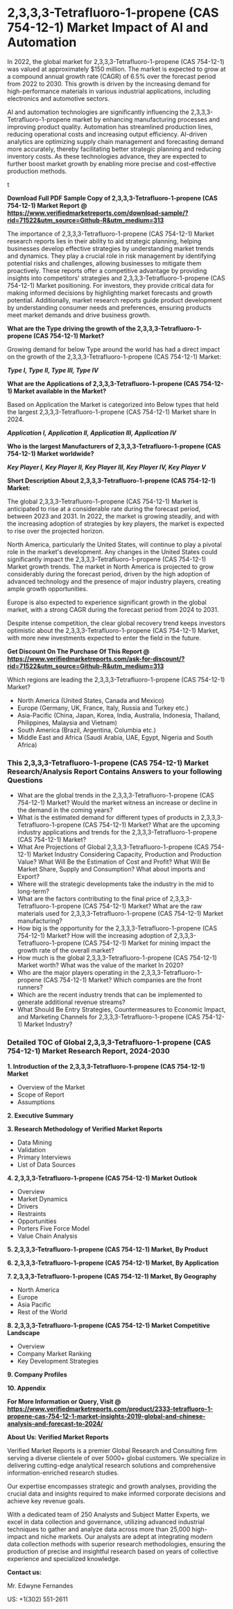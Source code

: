 <meta name="title" content="Global 2,3,3,3-Tetrafluoro-1-propene (CAS 754-12-1) Market Impact of AI and Automation"><meta name="description" content="In 2022, the global market for 2,3,3,3-Tetrafluoro-1-propene (CAS 754-12-1) was valued at approximately $150 million. The market is expected to grow at a compound annu"><meta name="title" content="2,3,3,3-Tetrafluoro-1-propene (CAS 754-12-1) Market Size, Share, Scope, Trends, Growth, Opportunities, Analysis, Forecast"><h1>2,3,3,3-Tetrafluoro-1-propene (CAS 754-12-1) Market Impact of AI and Automation</h1><p>In 2022, the global market for 2,3,3,3-Tetrafluoro-1-propene (CAS 754-12-1) was valued at approximately $150 million. The market is expected to grow at a compound annual growth rate (CAGR) of 6.5% over the forecast period from 2022 to 2030. This growth is driven by the increasing demand for high-performance materials in various industrial applications, including electronics and automotive sectors.</p><p>AI and automation technologies are significantly influencing the 2,3,3,3-Tetrafluoro-1-propene market by enhancing manufacturing processes and improving product quality. Automation has streamlined production lines, reducing operational costs and increasing output efficiency. AI-driven analytics are optimizing supply chain management and forecasting demand more accurately, thereby facilitating better strategic planning and reducing inventory costs. As these technologies advance, they are expected to further boost market growth by enabling more precise and cost-effective production methods.</p>t</p><p id="" class=""><strong>Download Full PDF Sample Copy of 2,3,3,3-Tetrafluoro-1-propene (CAS 754-12-1) Market Report @ <a href="https://www.verifiedmarketreports.com/download-sample/?rid=71522&utm_source=Github-R&utm_medium=313" target="_blank">https://www.verifiedmarketreports.com/download-sample/?rid=71522&utm_source=Github-R&utm_medium=313</a></strong></p><p>The importance of&nbsp;2,3,3,3-Tetrafluoro-1-propene (CAS 754-12-1) Market research reports lies in their ability to aid strategic planning, helping businesses develop effective strategies by understanding market trends and dynamics. They play a crucial role in risk management by identifying potential risks and challenges, allowing businesses to mitigate them proactively. These reports offer a competitive advantage by providing insights into competitors' strategies and 2,3,3,3-Tetrafluoro-1-propene (CAS 754-12-1) Market positioning. For investors, they provide critical data for making informed decisions by highlighting market forecasts and growth potential. Additionally, market research reports guide product development by understanding consumer needs and preferences, ensuring products meet market demands and drive business growth.</p><p><strong>What are the&nbsp;Type driving the growth of the 2,3,3,3-Tetrafluoro-1-propene (CAS 754-12-1) Market?</strong></p><p id="" class="">Growing demand for below Type around the world has had a direct impact on the growth of the 2,3,3,3-Tetrafluoro-1-propene (CAS 754-12-1) Market:</p><em><strong>Type I, Type II, Type III, Type IV</strong></em></p><strong>What are the&nbsp;Applications&nbsp;of 2,3,3,3-Tetrafluoro-1-propene (CAS 754-12-1) Market available in the Market?</strong></p><p id="" class="">Based on Application the Market is categorized into Below types that held the largest 2,3,3,3-Tetrafluoro-1-propene (CAS 754-12-1) Market share In 2024.</p><em><strong>Application I, Application II, Application III, Application IV</strong></em></p><strong>Who is the largest Manufacturers of 2,3,3,3-Tetrafluoro-1-propene (CAS 754-12-1) Market worldwide?</strong></p><p><em><strong>Key Player I, Key Player II, Key Player III, Key Player IV, Key Player V</strong></em></p><p id="" class=""><strong>Short Description About 2,3,3,3-Tetrafluoro-1-propene (CAS 754-12-1) Market:</strong></p><p>The global 2,3,3,3-Tetrafluoro-1-propene (CAS 754-12-1) Market is anticipated to rise at a considerable rate during the forecast period, between 2023 and 2031. In 2022, the market is growing steadily, and with the increasing adoption of strategies by key players, the market is expected to rise over the projected horizon.</p><p>North America, particularly the United States, will continue to play a pivotal role in the market's development. Any changes in the United States could significantly impact the 2,3,3,3-Tetrafluoro-1-propene (CAS 754-12-1) Market growth trends. The market in North America is projected to grow considerably during the forecast period, driven by the high adoption of advanced technology and the presence of major industry players, creating ample growth opportunities.</p><p>Europe is also expected to experience significant growth in the global market, with a strong CAGR during the forecast period from 2024 to 2031.</p><p>Despite intense competition, the clear global recovery trend keeps investors optimistic about the 2,3,3,3-Tetrafluoro-1-propene (CAS 754-12-1) Market, with more new investments expected to enter the field in the future.</p><p id="" class=""><strong>Get Discount On The Purchase Of This Report @ <a href="https://www.verifiedmarketreports.com/ask-for-discount/?rid=71522&utm_source=Github-R&utm_medium=313" target="_blank">https://www.verifiedmarketreports.com/ask-for-discount/?rid=71522&utm_source=Github-R&utm_medium=313</a></strong></p>Which regions are leading the 2,3,3,3-Tetrafluoro-1-propene (CAS 754-12-1) Market?</p><ul><li>North America (United States, Canada and Mexico)</li><li>Europe (Germany, UK, France, Italy, Russia and Turkey etc.)</li><li>Asia-Pacific (China, Japan, Korea, India, Australia, Indonesia, Thailand, Philippines, Malaysia and Vietnam)</li><li>South America (Brazil, Argentina, Columbia etc.)</li><li>Middle East and Africa (Saudi Arabia, UAE, Egypt, Nigeria and South Africa)</li></ul><h3 id="" class="">This 2,3,3,3-Tetrafluoro-1-propene (CAS 754-12-1) Market Research/Analysis Report Contains Answers to your following Questions</h3><ul><li>What are the global trends in the 2,3,3,3-Tetrafluoro-1-propene (CAS 754-12-1) Market? Would the market witness an increase or decline in the demand in the coming years?</li><li>What is the estimated demand for different types of products in 2,3,3,3-Tetrafluoro-1-propene (CAS 754-12-1) Market? What are the upcoming industry applications and trends for the 2,3,3,3-Tetrafluoro-1-propene (CAS 754-12-1) Market?</li><li>What Are Projections of Global 2,3,3,3-Tetrafluoro-1-propene (CAS 754-12-1) Market Industry Considering Capacity, Production and Production Value? What Will Be the Estimation of Cost and Profit? What Will Be Market Share, Supply and Consumption? What about imports and Export?</li><li>Where will the strategic developments take the industry in the mid to long-term?</li><li>What are the factors contributing to the final price of 2,3,3,3-Tetrafluoro-1-propene (CAS 754-12-1) Market? What are the raw materials used for 2,3,3,3-Tetrafluoro-1-propene (CAS 754-12-1) Market manufacturing?</li><li>How big is the opportunity for the 2,3,3,3-Tetrafluoro-1-propene (CAS 754-12-1) Market? How will the increasing adoption of 2,3,3,3-Tetrafluoro-1-propene (CAS 754-12-1) Market for mining impact the growth rate of the overall market?</li><li>How much is the global 2,3,3,3-Tetrafluoro-1-propene (CAS 754-12-1) Market worth? What was the value of the market In 2020?</li><li>Who are the major players operating in the 2,3,3,3-Tetrafluoro-1-propene (CAS 754-12-1) Market? Which companies are the front runners?</li><li>Which are the recent industry trends that can be implemented to generate additional revenue streams?</li><li>What Should Be Entry Strategies, Countermeasures to Economic Impact, and Marketing Channels for 2,3,3,3-Tetrafluoro-1-propene (CAS 754-12-1) Market Industry?</li></ul><h3 id="" class="">Detailed TOC of Global 2,3,3,3-Tetrafluoro-1-propene (CAS 754-12-1) Market Research Report, 2024-2030</h3><p id="" class=""><strong>1. Introduction of the 2,3,3,3-Tetrafluoro-1-propene (CAS 754-12-1) Market</strong></p><ul><li>Overview of the Market</li><li>Scope of Report</li><li>Assumptions</li></ul><p id="" class=""><strong>2. Executive Summary</strong></p><p id="" class=""><strong>3. Research Methodology of Verified Market Reports</strong></p><ul><li>Data Mining</li><li>Validation</li><li>Primary Interviews</li><li>List of Data Sources</li></ul><p id="" class=""><strong>4. 2,3,3,3-Tetrafluoro-1-propene (CAS 754-12-1) Market Outlook</strong></p><ul><li>Overview</li><li>Market Dynamics</li><li>Drivers</li><li>Restraints</li><li>Opportunities</li><li>Porters Five Force Model</li><li>Value Chain Analysis</li></ul><p id="" class=""><strong>5. 2,3,3,3-Tetrafluoro-1-propene (CAS 754-12-1) Market, By Product</strong></p><p id="" class=""><strong>6. 2,3,3,3-Tetrafluoro-1-propene (CAS 754-12-1) Market, By Application</strong></p><p id="" class=""><strong>7. 2,3,3,3-Tetrafluoro-1-propene (CAS 754-12-1) Market, By Geography</strong></p><ul><li>North America</li><li>Europe</li><li>Asia Pacific</li><li>Rest of the World</li></ul><p id="" class=""><strong>8. 2,3,3,3-Tetrafluoro-1-propene (CAS 754-12-1) Market Competitive Landscape</strong></p><ul><li>Overview</li><li>Company Market Ranking</li><li>Key Development Strategies</li></ul><p id="" class=""><strong>9. Company Profiles</strong></p><p id="" class=""><strong>10. Appendix</strong></p><p id="" class=""><strong>For More Information or Query, Visit @ <a href="https://www.verifiedmarketreports.com/product/2333-tetrafluoro-1-propene-cas-754-12-1-market-insights-2019-global-and-chinese-analysis-and-forecast-to-2024/" target="_blank">https://www.verifiedmarketreports.com/product/2333-tetrafluoro-1-propene-cas-754-12-1-market-insights-2019-global-and-chinese-analysis-and-forecast-to-2024/</a></strong></p><p id="" class=""><strong>About Us: Verified Market Reports</strong></p><p id="" class="">Verified Market Reports is a premier Global Research and Consulting firm serving a diverse clientele of over 5000+ global customers. We specialize in delivering cutting-edge analytical research solutions and comprehensive information-enriched research studies.</p><p id="" class="">Our expertise encompasses strategic and growth analyses, providing the crucial data and insights required to make informed corporate decisions and achieve key revenue goals.</p><p id="" class="">With a dedicated team of 250 Analysts and Subject Matter Experts, we excel in data collection and governance, utilizing advanced industrial techniques to gather and analyze data across more than 25,000 high-impact and niche markets. Our analysts are adept at integrating modern data collection methods with superior research methodologies, ensuring the production of precise and insightful research based on years of collective experience and specialized knowledge.</p><p id="" class=""><strong>Contact us:</strong></p><p id="" class="">Mr. Edwyne Fernandes</p><p id="" class="">US: +1(302) 551-2611</p>
